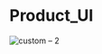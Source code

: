 # Product_UI
![custom – 2](https://user-images.githubusercontent.com/58580048/84328398-76a87280-ab47-11ea-82d5-9a7a4ba7e10a.png)
